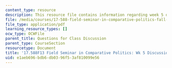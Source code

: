 ```yaml
---
content_type: resource
description: This resource file contains information regarding week 5 discussion questions.
file: /media/courses/17-588-field-seminar-in-comparative-politics-fall-2013/e1aeb696bdb6db0396f53af810099e56_MIT17_588F13_Week5Question.pdf
file_type: application/pdf
learning_resource_types: []
ocw_type: OCWFile
parent_title: Questions for Class Discussion
parent_type: CourseSection
resourcetype: Document
title: '17.588F13 Field Seminar in Comparative Politics: Wk 5 Discussion Questions'
uid: e1aeb696-bdb6-db03-96f5-3af810099e56
---
```


